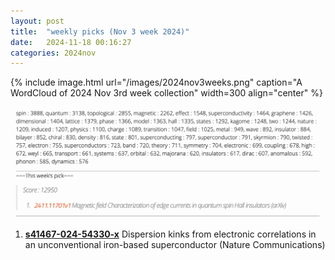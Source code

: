 ```yaml
---
layout: post
title:  "weekly picks (Nov 3 week 2024)"
date:   2024-11-18 00:16:27
categories: 2024nov
---
```


{% include image.html url="/images/2024nov3weeks.png" caption="A WordCloud of 2024 Nov 3rd week collection" width=300 align="center" %}



<img src="/images/2024nov3weeks-pick.png">




1. **[s41467-024-54330-x](https://www.nature.com/articles/s41467-024-54330-x)** Dispersion kinks from electronic correlations in an unconventional iron-based superconductor (Nature Communications)

